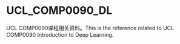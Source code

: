 # UCL_COMP0090_DL
UCL COMP0090课程相关资料。This is the reference related to UCL COMP0090 Introduction to Deep Learning.
